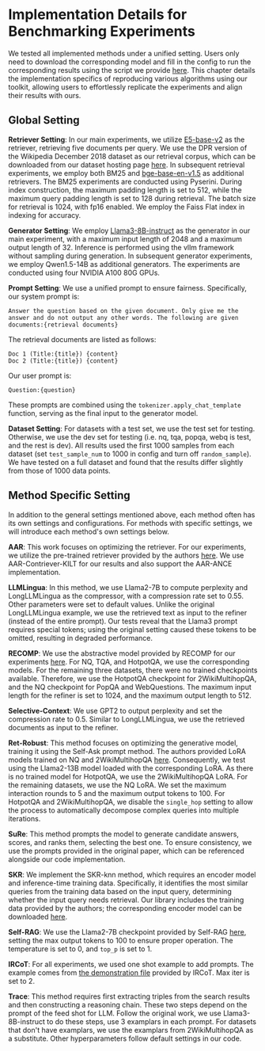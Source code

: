 # Implementation Details for Benchmarking Experiments

We tested all implemented methods under a unified setting. Users only need to download the corresponding model and fill in the config to run the corresponding results using the script we provide [here](https://github.com/RUC-NLPIR/FlashRAG/blob/main/examples/methods/run_exp.py). This chapter details the implementation specifics of reproducing various algorithms using our toolkit, allowing users to effortlessly replicate the experiments and align their results with ours.

## Global Setting

**Retriever Setting**: In our main experiments, we utilize [E5-base-v2](https://huggingface.co/intfloat/e5-base-v2) as the retriever, retrieving five documents per query. We use the DPR version of the Wikipedia December 2018 dataset as our retrieval corpus, which can be downloaded from our dataset hosting page [here](https://huggingface.co/datasets/ignore/FlashRAG_datasets). 
In subsequent retrieval experiments, we employ both BM25 and [bge-base-en-v1.5](https://huggingface.co/BAAI/bge-base-en-v1.5) as additional retrievers. The BM25 experiments are conducted using Pyserini. During index construction, the maximum padding length is set to 512, while the maximum query padding length is set to 128 during retrieval. The batch size for retrieval is 1024, with fp16 enabled. We employ the Faiss Flat index in indexing for accuracy.

**Generator Setting**: We employ [Llama3-8B-instruct](https://huggingface.co/meta-llama/Meta-Llama-3-8B-Instruct) as the generator in our main experiment, with a maximum input length of 2048 and a maximum output length of 32. Inference is performed using the vllm framework without sampling during generation. In subsequent generator experiments, we employ Qwen1.5-14B as additional generators. The experiments are conducted using four NVIDIA A100 80G GPUs.

**Prompt Setting**: We use a unified prompt to ensure fairness. Specifically, our system prompt is:

```
Answer the question based on the given document. Only give me the answer and do not output any other words. The following are given documents:{retrieval documents}
```
The retrieval documents are listed as follows:
```
Doc 1 (Title:{title}) {content} 
Doc 2 (Title:{title}) {content}
```
Our user prompt is:
```
Question:{question}
```
These prompts are combined using the `tokenizer.apply_chat_template` function, serving as the final input to the generator model.

**Dataset Setting**: For datasets with a test set, we use the test set for testing. Otherwise, we use the dev set for testing (i.e. nq, tqa, popqa, webq is test, and the rest is dev). All results used the first 1000 samples from each dataset (set `test_sample_num` to 1000 in config and turn off `random_sample`). We have tested on a full dataset and found that the results differ slightly from those of 1000 data points.

## Method Specific Setting

In addition to the general settings mentioned above, each method often has its own settings and configurations. For methods with specific settings, we will introduce each method's own settings below.

**AAR**: This work focuses on optimizing the retriever. For our experiments, we utilize the pre-trained retriever provided by the authors [here](https://huggingface.co/OpenMatch/AAR-Contriever-KILT). We use AAR-Contriever-KILT for our results and also support the AAR-ANCE implementation.

**LLMLingua**: In this method, we use Llama2-7B to compute perplexity and LongLLMLingua as the compressor, with a compression rate set to 0.55. Other parameters were set to default values. Unlike the original LongLLMLingua example, we use the retrieved text as input to the refiner (instead of the entire prompt). Our tests reveal that the Llama3 prompt requires special tokens; using the original setting caused these tokens to be omitted, resulting in degraded performance.

**RECOMP**: We use the abstractive model provided by RECOMP for our experiments [here](https://huggingface.co/fangyuan). For NQ, TQA, and HotpotQA, we use the corresponding models. For the remaining three datasets, there were no trained checkpoints available. Therefore, we use the HotpotQA checkpoint for 2WikiMultihopQA, and the NQ checkpoint for PopQA and WebQuestions. The maximum input length for the refiner is set to 1024, and the maximum output length to 512.

**Selective-Context**: We use GPT2 to output perplexity and set the compression rate to 0.5. Similar to LongLLMLingua, we use the retrieved documents as input to the refiner.

**Ret-Robust**: This method focuses on optimizing the generative model, training it using the Self-Ask prompt method. The authors provided LoRA models trained on NQ and 2WikiMultihopQA [here](https://huggingface.co/Ori/llama-2-13b-peft-nq-retrobust). Consequently, we test using the Llama2-13B model loaded with the corresponding LoRA. As there is no trained model for HotpotQA, we use the 2WikiMultihopQA LoRA. For the remaining datasets, we use the NQ LoRA. We set the maximum interaction rounds to 5 and the maximum output tokens to 100. For HotpotQA and 2WikiMultihopQA, we disable the `single_hop` setting to allow the process to automatically decompose complex queries into multiple iterations.

**SuRe**: This method prompts the model to generate candidate answers, scores, and ranks them, selecting the best one. To ensure consistency, we use the prompts provided in the original paper, which can be referenced alongside our code implementation.

**SKR**: We implement the SKR-knn method, which requires an encoder model and inference-time training data. Specifically, it identifies the most similar queries from the training data based on the input query, determining whether the input query needs retrieval. Our library includes the training data provided by the authors; the corresponding encoder model can be downloaded [here](https://huggingface.co/princeton-nlp/sup-simcse-bert-base-uncased).

**Self-RAG**: We use the Llama2-7B checkpoint provided by Self-RAG [here](https://huggingface.co/selfrag/selfrag_llama2_7b), setting the max output tokens to 100 to ensure proper operation. The temperature is set to 0, and `top_p` is set to 1.

**IRCoT**: For all experiments, we used one shot example to add prompts. The example comes from [the demonstration file](https://github.com/StonyBrookNLP/ircot/blob/main/prompts/2wikimultihopqa/gold_with_3_distractors_context_cot_qa_codex.txt) provided by IRCoT. Max iter is set to 2.

**Trace**: This method requires first extracting triples from the search results and then constructing a reasoning chain. These two steps depend on the prompt of the feed shot for LLM. Follow the original work, we use Llama3-8B-instruct to do these steps, use 3 examplars in each prompt. For datasets that don't have examplars, we use the examplars from 2WikiMultihopQA as a substitute. Other hyperparameters follow default settings in our code.
